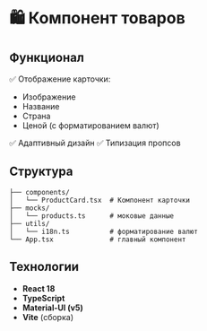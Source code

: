 # 🛍️ Компонент товаров

## Функционал

✅ Отображение карточки:

- Изображение
- Название
- Страна
- Ценой (с форматированием валют)

✅ Адаптивный дизайн
✅ Типизация пропсов

## Структура

```src/
├── components/
│   └── ProductCard.tsx  # Компонент карточки
├── mocks/
│   └── products.ts      # моковые данные
├── utils/
│   └── i18n.ts          # форматирование валют
└── App.tsx              # главный компонент
```

## Технологии

- **React 18**
- **TypeScript**
- **Material-UI (v5)**
- **Vite** (сборка)
